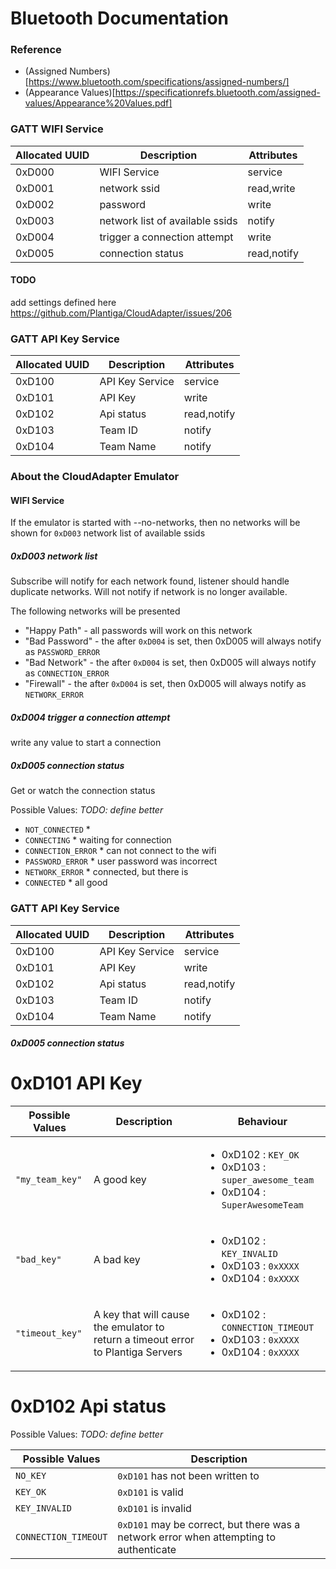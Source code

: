 
# Bluetooth Documentation

### Reference

* (Assigned Numbers)[https://www.bluetooth.com/specifications/assigned-numbers/]
* (Appearance Values)[https://specificationrefs.bluetooth.com/assigned-values/Appearance%20Values.pdf]


### GATT WIFI Service

| Allocated UUID | Description                     | Attributes  |
| -------------- | ------------------------------- | ----------- |
| 0xD000         | WIFI Service                    | service     |
| 0xD001         | network ssid                    | read,write  |
| 0xD002         | password                        | write       |
| 0xD003         | network list of available ssids | notify      |
| 0xD004         | trigger a connection attempt    | write       |
| 0xD005         | connection status               | read,notify |

#### TODO

add settings defined here https://github.com/Plantiga/CloudAdapter/issues/206

### GATT API Key Service

| Allocated UUID | Description     | Attributes  |
| -------------- | --------------- | ----------- |
| 0xD100         | API Key Service | service     |
| 0xD101         | API Key         | write       |
| 0xD102         | Api status      | read,notify |
| 0xD103         | Team ID         | notify      |
| 0xD104         | Team Name       | notify      |


### About the CloudAdapter Emulator

#### WIFI Service

If the emulator is started with --no-networks, then no networks will be shown for `0xD003` 
network list of available ssids


##### 0xD003 network list

Subscribe will notify for each network found, listener should handle duplicate networks.
Will not notify if network is no longer available.

The following networks will be presented

* "Happy Path" - all passwords will work on this network
* "Bad Password" - the after `0xD004` is set, then 0xD005 will always notify as `PASSWORD_ERROR`
* "Bad Network" - the after `0xD004` is set, then 0xD005 will always notify as `CONNECTION_ERROR`
* "Firewall" - the after `0xD004` is set, then 0xD005 will always notify as `NETWORK_ERROR`

#####  0xD004 trigger a connection attempt

write any value to start a connection

##### 0xD005 connection status

Get or watch the connection status

Possible Values: *TODO: define better*

* `NOT_CONNECTED` *
* `CONNECTING` * waiting for connection
* `CONNECTION_ERROR` * can not connect to the wifi
* `PASSWORD_ERROR` * user password was incorrect
* `NETWORK_ERROR` * connected, but there is
* `CONNECTED` * all good

### GATT API Key Service

| Allocated UUID | Description     | Attributes  |
| -------------- | --------------- | ----------- |
| 0xD100         | API Key Service | service     |
| 0xD101         | API Key         | write       |
| 0xD102         | Api status      | read,notify |
| 0xD103         | Team ID         | notify      |
| 0xD104         | Team Name       | notify      |


##### 0xD005 connection status

# 0xD101 API Key

| Possible Values | Description                                                                      | Behaviour                                                                                                     |
| --------------- | -------------------------------------------------------------------------------- | ------------------------------------------------------------------------------------------------------------- |
| `"my_team_key"` | A good key                                                                       | <ul><li>0xD102 : `KEY_OK`</li><li>0xD103 : `super_awesome_team`</li><li>0xD104 : `SuperAwesomeTeam`</li></ul> |
| `"bad_key"`     | A bad key                                                                        | <ul><li>0xD102 : `KEY_INVALID`</li><li>0xD103 : `0xXXXX` </li><li>0xD104 : `0xXXXX`</li></ul>                 |
| `"timeout_key"` | A key that will cause the emulator to return a timeout error to Plantiga Servers | <ul><li>0xD102 : `CONNECTION_TIMEOUT`</li><li>0xD103 : `0xXXXX` </li><li>0xD104 : `0xXXXX`</li></ul>          |


# 0xD102 Api status

Possible Values: *TODO: define better*

| Possible Values      | Description                                                                            |
| -------------------- | -------------------------------------------------------------------------------------- |
| `NO_KEY`             | `0xD101` has not been written to                                                       |
| `KEY_OK`             | `0xD101` is valid                                                                      |
| `KEY_INVALID`        | `0xD101` is invalid                                                                    |
| `CONNECTION_TIMEOUT` | `0xD101` may be correct, but there was a network error when attempting to authenticate |

